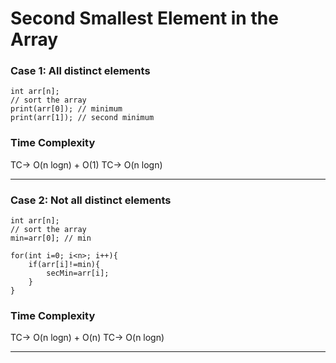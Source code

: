 # Second Smallest Element in the Array

### Case 1:  All **distinct** elements

```
int arr[n];
// sort the array
print(arr[0]); // minimum
print(arr[1]); // second minimum

```

### Time Complexity

TC-> O(n logn) + O(1)
TC-> O(n logn)

---

### Case 2:  Not all distinct elements


```
int arr[n];
// sort the array
min=arr[0]; // min

for(int i=0; i<n>; i++){
    if(arr[i]!=min){
        secMin=arr[i];
    }
}

```

### Time Complexity

TC-> O(n logn) + O(n)
TC-> O(n logn)

---